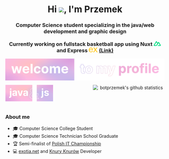 <h1 align="center">Hi <img src="https://media.giphy.com/media/hvRJCLFzcasrR4ia7z/giphy.gif" width="35">, I'm Przemek</h1>

<h3 align="center">
  Computer Science student specializing in the java/web development and graphic design<br><br>
  Currently working on fullstack basketball app using Nuxt <img src="assets/nuxt.svg" height="15">
  and Express <img src="assets/express.svg" height="15"> <a href="https://github.com/botprzemek/basketball-api" target="_blank">(Link)</a>
</h3>

<p align="center"><img align="center" src="assets/botprzemek.svg"></p>

<p align="center">
  <img align="left" src="assets/java.svg" width="30%">
  <img align="right" src="https://github-readme-stats.vercel.app/api?username=botprzemek&show_icons=true&theme=transparent&text_color=fff&title_color=eeb3d9&icon_color=eeb3d9&hide_title=true&hide_border=true&hide=stars,contribs&count_private=true" alt="botprzemek's github statistics" width="45%">
</p>

<br><br><br><br>

<h3> About me</h3>
<ul>
  <li>
    🎓 Computer Science College Student
  </li>
  <li>
    🎓 Computer Science Technician School Graduate
  </li>
  <li>
    🏆 Semi-finalist of <a href="https://www.mistrzostwait.com/" target="_blank">Polish IT Championship</a>
  </li>
  <li>
    💻 <a href="https://exotia.net/" target="_blank">exotia.net</a> and <a href="https://knuryknurow.pl/" target="_blank">Knury Knurów</a> Developer
  </li>
</ul>
